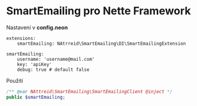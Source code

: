 # SmartEmailing pro Nette Framework

Nastavení v **config.neon**
```neon
extensions:
    smartEmailing: NAtrreid\SmartEmailing\DI\SmartEmailingExtension

smartEmailing:
    username: 'username@mail.com'
    key: 'apiKey'
    debug: true # default false
```

Použití

```php
/** @var NAttreid\SmartEmailing\SmartEmailingClient @inject */
public $smartEmailing;

```
